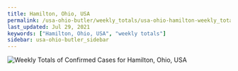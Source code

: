 ```yaml
---
title: Hamilton, Ohio, USA
permalink: /usa-ohio-butler/weekly_totals/usa-ohio-hamilton-weekly_totals.html
last_updated: Jul 29, 2021
keywords: ["Hamilton, Ohio, USA", "weekly totals"]
sidebar: usa-ohio-butler_sidebar
---
```


![Weekly Totals of Confirmed Cases for Hamilton, Ohio, USA](/covid_tracker/images/graphs/usa-ohio-hamilton-weekly_totals_graph.png)
